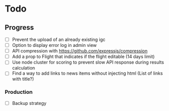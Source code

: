 # Todo

## Progress

- [ ] Prevent the upload of an already existing igc
- [ ] Option to display error log in admin view
- [ ] API compression with https://github.com/expressjs/compression
- [ ] Add a prop to Flight that indicates if the flight editable (14 days limit)
- [ ] Use node cluster for scoring to prevent slow API response during results calculation
- [ ] Find a way to add links to news items without injecting html (List of links with title?)

### Production

- [ ] Backup strategy
